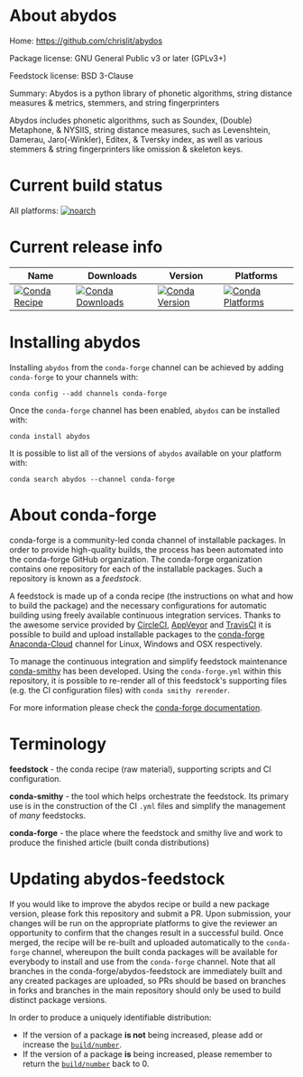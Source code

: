 About abydos
============

Home: https://github.com/chrislit/abydos

Package license: GNU General Public v3 or later (GPLv3+)

Feedstock license: BSD 3-Clause

Summary: Abydos is a python library of phonetic algorithms, string distance measures & metrics, stemmers, and string fingerprinters

Abydos includes phonetic algorithms, such as Soundex, (Double) Metaphone,
& NYSIIS, string distance measures, such as Levenshtein, Damerau,
Jaro(-Winkler), Editex, & Tversky index, as well as various stemmers &
string fingerprinters like omission & skeleton keys.


Current build status
====================

All platforms:
[![noarch](https://img.shields.io/circleci/project/github/conda-forge/abydos-feedstock/master.svg?label=noarch)](https://circleci.com/gh/conda-forge/abydos-feedstock)

Current release info
====================

| Name | Downloads | Version | Platforms |
| --- | --- | --- | --- |
| [![Conda Recipe](https://img.shields.io/badge/recipe-abydos-green.svg)](https://anaconda.org/conda-forge/abydos) | [![Conda Downloads](https://img.shields.io/conda/dn/conda-forge/abydos.svg)](https://anaconda.org/conda-forge/abydos) | [![Conda Version](https://img.shields.io/conda/vn/conda-forge/abydos.svg)](https://anaconda.org/conda-forge/abydos) | [![Conda Platforms](https://img.shields.io/conda/pn/conda-forge/abydos.svg)](https://anaconda.org/conda-forge/abydos) |

Installing abydos
=================

Installing `abydos` from the `conda-forge` channel can be achieved by adding `conda-forge` to your channels with:

```
conda config --add channels conda-forge
```

Once the `conda-forge` channel has been enabled, `abydos` can be installed with:

```
conda install abydos
```

It is possible to list all of the versions of `abydos` available on your platform with:

```
conda search abydos --channel conda-forge
```


About conda-forge
=================

conda-forge is a community-led conda channel of installable packages.
In order to provide high-quality builds, the process has been automated into the
conda-forge GitHub organization. The conda-forge organization contains one repository
for each of the installable packages. Such a repository is known as a *feedstock*.

A feedstock is made up of a conda recipe (the instructions on what and how to build
the package) and the necessary configurations for automatic building using freely
available continuous integration services. Thanks to the awesome service provided by
[CircleCI](https://circleci.com/), [AppVeyor](https://www.appveyor.com/)
and [TravisCI](https://travis-ci.org/) it is possible to build and upload installable
packages to the [conda-forge](https://anaconda.org/conda-forge)
[Anaconda-Cloud](https://anaconda.org/) channel for Linux, Windows and OSX respectively.

To manage the continuous integration and simplify feedstock maintenance
[conda-smithy](https://github.com/conda-forge/conda-smithy) has been developed.
Using the ``conda-forge.yml`` within this repository, it is possible to re-render all of
this feedstock's supporting files (e.g. the CI configuration files) with ``conda smithy rerender``.

For more information please check the [conda-forge documentation](https://conda-forge.org/docs/).

Terminology
===========

**feedstock** - the conda recipe (raw material), supporting scripts and CI configuration.

**conda-smithy** - the tool which helps orchestrate the feedstock.
                   Its primary use is in the construction of the CI ``.yml`` files
                   and simplify the management of *many* feedstocks.

**conda-forge** - the place where the feedstock and smithy live and work to
                  produce the finished article (built conda distributions)


Updating abydos-feedstock
=========================

If you would like to improve the abydos recipe or build a new
package version, please fork this repository and submit a PR. Upon submission,
your changes will be run on the appropriate platforms to give the reviewer an
opportunity to confirm that the changes result in a successful build. Once
merged, the recipe will be re-built and uploaded automatically to the
`conda-forge` channel, whereupon the built conda packages will be available for
everybody to install and use from the `conda-forge` channel.
Note that all branches in the conda-forge/abydos-feedstock are
immediately built and any created packages are uploaded, so PRs should be based
on branches in forks and branches in the main repository should only be used to
build distinct package versions.

In order to produce a uniquely identifiable distribution:
 * If the version of a package **is not** being increased, please add or increase
   the [``build/number``](https://conda.io/docs/user-guide/tasks/build-packages/define-metadata.html#build-number-and-string).
 * If the version of a package **is** being increased, please remember to return
   the [``build/number``](https://conda.io/docs/user-guide/tasks/build-packages/define-metadata.html#build-number-and-string)
   back to 0.
